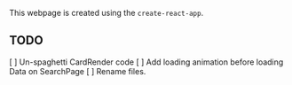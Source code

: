 This webpage is created using the `create-react-app`.

## TODO
[ ] Un-spaghetti CardRender code
[ ] Add loading animation before loading Data on SearchPage
[ ] Rename files.
